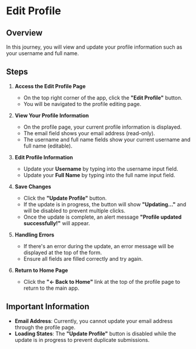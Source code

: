 # Edit Profile

## Overview

In this journey, you will view and update your profile information such as your username and full name.

## Steps

1. **Access the Edit Profile Page**

   - On the top right corner of the app, click the **"Edit Profile"** button.
   - You will be navigated to the profile editing page.

2. **View Your Profile Information**

   - On the profile page, your current profile information is displayed.
   - The email field shows your email address (read-only).
   - The username and full name fields show your current username and full name (editable).

3. **Edit Profile Information**

   - Update your **Username** by typing into the username input field.
   - Update your **Full Name** by typing into the full name input field.

4. **Save Changes**

   - Click the **"Update Profile"** button.
   - If the update is in progress, the button will show **"Updating..."** and will be disabled to prevent multiple clicks.
   - Once the update is complete, an alert message **"Profile updated successfully!"** will appear.

5. **Handling Errors**

   - If there's an error during the update, an error message will be displayed at the top of the form.
   - Ensure all fields are filled correctly and try again.

6. **Return to Home Page**

   - Click the **"← Back to Home"** link at the top of the profile page to return to the main app.

## Important Information

- **Email Address**: Currently, you cannot update your email address through the profile page.
- **Loading States**: The **"Update Profile"** button is disabled while the update is in progress to prevent duplicate submissions.